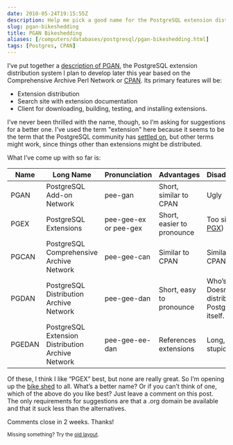 ```yaml
--- 
date: 2010-05-24T19:15:55Z
description: Help me pick a good name for the PostgreSQL extension distribution network and site.
slug: pgan-bikeshedding
title: PGAN Bikeshedding
aliases: [/computers/databases/postgresql/pgan-bikeshedding.html]
tags: [Postgres, CPAN]
---
```


<p>I’ve put together a <a href="http://wiki.postgresql.org/wiki/PGAN">description of PGAN</a>, the PostgreSQL extension distribution system I plan to develop later this year based on the Comprehensive Archive Perl Network or <a href="http://search.cpan.org/">CPAN</a>. Its primary features will be:</p>

<ul>
<li>Extension distribution</li>
<li>Search site with extension documentation</li>
<li>Client for downloading, building, testing, and installing extensions.</li>
</ul>

<p>I’ve never been thrilled with the name, though, so I’m asking for suggestions for a better one. I’ve used the term "extension" here because it seems to be the term that the PostgreSQL community has <a href="http://wiki.postgresql.org/wiki/ExtensionPackaging">settled on</a>, but other terms might work, since things other than extensions might be distributed.</p>

<p>What I’ve come up with so far is:</p>

<table>
  <thead><tr>
    <th>Name</th>
    <th>Long Name</th>
    <th>Pronunciation</th>
    <th>Advantages</th>
    <th>Disadvantages</th>
  </tr></thead>
  <tr class="odd">
    <td>PGAN</td>
    <td>PostgreSQL Add-on Network</td>
    <td>pee-gan</td>
    <td>Short, similar to CPAN</td>
    <td>Ugly</td>
  </tr>
  <tr>
    <td>PGEX</td>
    <td>PostgreSQL Extensions</td>
    <td>pee-gee-ex or pee-gex</td>
    <td>Short, easier to pronounce</td>
    <td>Too similar to <a href="http://pgexperts.com/">PGX</a>)</td>
  </tr>
  <tr class="odd">
    <td>PGCAN</td>
    <td>PostgreSQL Comprehensive Archive Network</td>
    <td>pee-gee-can</td>
    <td>Similar to CPAN</td>
    <td>Similar to CPAN</td>
  </tr>
  <tr>
    <td>PGDAN</td>
    <td>PostgreSQL Distribution Archive Network</td>
    <td>pee-gee-dan</td>
    <td>Short, easy to pronounce</td>
    <td>Who’s “Dan”? Doesn’t distribute PostgreSQL itself.</td>
  </tr>
  <tr class="odd">
    <td>PGEDAN</td>
    <td>PostgreSQL Extension Distribution Archive Network</td>
    <td>pee-gee-ee-dan</td>
    <td>References extensions</td>
    <td>Long, sounds stupid</td>
  </tr>
</table>

<p>Of these, I think I like “PGEX” best, but none are really great. So I’m opening up the <a href="http://en.wikipedia.org/wiki/Parkinson's_Law_of_Triviality">bike shed</a> to all. What’s a better name? Or if you can’t think of one, which of the above do you like best? Just leave a comment on this post. The only requirements for suggestions are that a .org domain be available and that it suck less than the alternatives.</p>

<p>Comments close in 2 weeks. Thanks!</p>

<p class="past"><small>Missing something? Try the <a rel="nofollow" href="http://past.justatheory.com/computers/databases/postgresql/pgan-bikeshedding.html">old layout</a>.</small></p>


